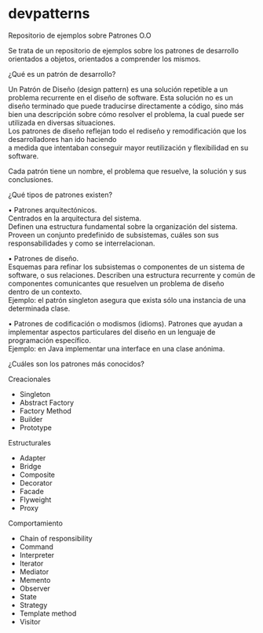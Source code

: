 # devpatterns
Repositorio de ejemplos sobre Patrones O.O

Se trata de un repositorio de ejemplos sobre los patrones de desarrollo orientados a objetos, orientados a comprender los mismos.

¿Qué es un patrón de desarrollo?

Un  Patrón  de  Diseño  (design  pattern)  es  una  solución  repetible  a  un  problema  recurrente  en  el  diseño  de  software.
Esta  solución  no  es  un  diseño  terminado  que  puede  traducirse  directamente  a  código,  sino  más  bien  una  descripción
sobre  cómo  resolver  el  problema,  la  cual  puede  ser  utilizada  en  diversas  situaciones.  
Los  patrones  de  diseño  reflejan  todo  el  rediseño  y  remodificación  que  los  desarrolladores  han  ido  haciendo  
a  medida  que  intentaban  conseguir  mayor  reutilización  y  flexibilidad en su software.

Cada patrón tiene un nombre, el problema que resuelve, la solución y sus conclusiones.

¿Qué tipos de patrones existen?

•   Patrones  arquitectónicos.  
Centrados  en  la  arquitectura  del  sistema.  
Definen   una   estructura   fundamental   sobre   la   organización   del   sistema.  
Proveen  un  conjunto  predefinido  de  subsistemas,  cuáles  son sus responsabilidades y como se interrelacionan.  

•   Patrones   de   diseño.   
Esquemas   para   refinar   los   subsistemas   o   componentes de un sistema de software, o sus relaciones. 
Describen una  estructura  recurrente  y  común  de  componentes  comunicantes  que   resuelven   un   problema   de   diseño   
dentro   de   un   contexto.   
Ejemplo: el patrón singleton asegura que exista sólo una instancia de una determinada clase. 

•  Patrones de codificación o modismos (idioms). 
Patrones que ayudan a  implementar  aspectos  particulares  del  diseño  en  un  lenguaje  de  programación   específico.   
Ejemplo:   en   Java   implementar   una   interface en una clase anónima.

¿Cuáles son los patrones más conocidos?

Creacionales
- Singleton
- Abstract Factory
- Factory Method
- Builder
- Prototype

Estructurales
- Adapter
- Bridge
- Composite
- Decorator
- Facade
- Flyweight
- Proxy

Comportamiento
- Chain of responsibility
- Command
- Interpreter
- Iterator
- Mediator
- Memento
- Observer
- State
- Strategy
- Template method
- Visitor
